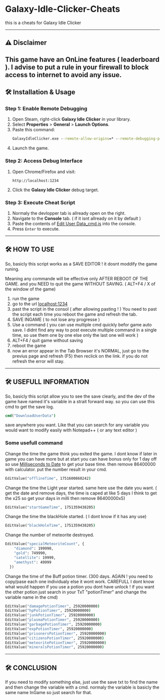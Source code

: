 # Galaxy-Idle-Clicker-Cheats

this is a cheats for Galaxy Idle Clicker

---

## ⚠️ Disclaimer
This game have an OnLine features ( leaderboard ). I advise to put a rule in your firewall to block access to internet to avoid any issue.
---

## 🛠️ Installation & Usage

### Step 1: Enable Remote Debugging
1. Open Steam, right-click **Galaxy Idle Clicker** in your library.
2. Select **Properties** > **General** > **Launch Options**.
3. Paste this command:
   ```bat
   GalaxyIdleClicker.exe --remote-allow-origins=* --remote-debugging-port=1234
   ```
4. Launch the game.

### Step 2: Access Debug Interface
1. Open Chrome/Firefox and visit:
   ```url
   http://localhost:1234
   ```
2. Click the **Galaxy Idle Clicker** debug target.

### Step 3: Execute Cheat Script
1. Normaly the devlopper tab is allready open on the right.
2. Navigate to the **Console** tab. ( if it isnt allready on it by default )
3. Paste the contents of [Edit User Data_cmd.js](https://raw.githubusercontent.com/Dreugui/Galaxy-Idle-Clicker-Cheats/refs/heads/main/Edit%20User%20Data_cmd.js) into the console.
4. Press `Enter` to execute.

---

## 🛠️ HOW TO USE

So, basicly this script works as a SAVE EDITOR ! it dosnt moddify the game runing. 

Meaning any commande will be effective only AFTER REBOOT OF THE GAME. and you NEED to quit the game WITHOUT SAVING. ( ALT+F4 / X of the window of the game)

1. run the game
2. go to the url [localhost:1234](http://localhost:1234)
3. past the script in the consol ( after allowing pasting ! ) You need to past the script each time you reboot the game and refresh the tab.
4. SAVE INGAME ( to not lose any progresse )
5. Use a command ( you can use multiple cmd quickly befor game auto save. I didnt find any way to post execute multiple command in a single time, so use them one by one else only the last one will work )
6. ALT+F4 / quit game without saving
7. reboot the game
8. now an error appear in the Tab Browser it's NORMAL, just go to the previus page and refresh (F5) then reclick on the link. if you do not refresh the error will stay.

---

## 🛠️ USEFULL INFORMATION

So, basicly this script allow you to see the save clearly, and the dev of the game have named it's variable in a strait forward way. so you can use this cmd to get the save log.
```bat
cmd("DownloadUserData")
```
save anywhere you want. Like that you can search for any variable you would want to modify easily with Notepad++ ( or any text editor )

### Some usefull command

Change the time the game think you exited the game. 
I dont know if later in game you can have more but at start you can have bonus only for 1 day off so use [Milliseconds to Date](https://www.timecalculator.net/milliseconds-to-date) to get your base time.
then remove 86400000 with calculator. put the number result in your cmd.
  ```bat
EditValue("offlineTime", 1751600860242) 
   ```

Change the time the Light year started. 
same here use the date you want. ( get the date and remove days, the time is caped at like 5 days I think to get the x25 so get your days in milli then remove 86400000x5)
  ```bat
EditValue("startGameTime", 1751359438205)
   ```

Change the time the blackHole started. ( I dont know if it has any use)
  ```bat
EditValue("blackHoleTime", 1751359438205)
   ```

Change the number of meteorite destroyed.
  ```bat
EditValue("specialMeteoriteCount", {
      "diamond": 199990,
      "gold": 749990,
      "satellite": 19999,
      "amethyst": 49999
    })
   ```

Change the time of the Buff potion timer. (300 days. AGAIN ! you need to copy/pase each one individualy else it wont work.
CAREFULL I dont know what would happen if you use a potion you dont have unlock ! if you want the other potion just search in your TxT "potionTimer" and change the variable name in the cmd)
  ```bat
EditValue("damagePotionTimer", 25920000000)
EditValue("hpPotionTimer", 25920000000)
EditValue("junkPotionTimer", 25920000000)
EditValue("plasmaPotionTimer", 25920000000)
EditValue("garbagePotionTimer", 25920000000)
EditValue("expPotionTimer", 25920000000)
EditValue("prisonersPotionTimer", 25920000000)
EditValue("citizensPotionTimer", 25920000000)
EditValue("meteoritePotionTimer", 25920000000)
EditValue("mineralsPotionTimer", 25920000000)
   ```

---

## 🛠️ CONCLUSION

If you need to modify something else, just use the save txt to find the name and then change the variable with a cmd. normaly the variable is basicly the same name InGame so just search for that.
